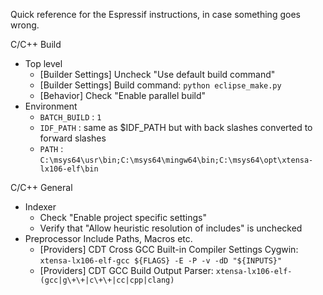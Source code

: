 Quick reference for the Espressif instructions, in case something goes wrong.

C/C++ Build

- Top level
  - \[Builder Settings\] Uncheck "Use default build command"
  - \[Builder Settings\] Build command: `python eclipse_make.py`
  - \[Behavior\] Check "Enable parallel build"
- Environment
  - `BATCH_BUILD` : `1`
  - `IDF_PATH` : same as $IDF_PATH but with back slashes converted to forward slashes
  - `PATH` : `C:\msys64\usr\bin;C:\msys64\mingw64\bin;C:\msys64\opt\xtensa-lx106-elf\bin`

C/C++ General

- Indexer
  - Check "Enable project specific settings"
  - Verify that "Allow heuristic resolution of includes" is unchecked
- Preprocessor Include Paths, Macros etc.
  - \[Providers\] CDT Cross GCC Built-in Compiler Settings Cygwin: `xtensa-lx106-elf-gcc ${FLAGS} -E -P -v -dD "${INPUTS}"`
  - \[Providers\] CDT GCC Build Output Parser: `xtensa-lx106-elf-(gcc|g\+\+|c\+\+|cc|cpp|clang)`
